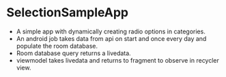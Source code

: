 # SelectionSampleApp
- A simple app with dynamically creating radio options in categories.
- An android job takes data from api on start and once every day and populate the room database.
- Room database query returns a livedata.
- viewmodel takes livedata and returns to fragment to observe in recycler view.
